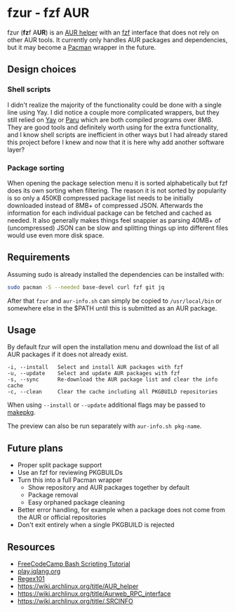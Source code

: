 # fzur - fzf AUR

fzur (**fz**f A**UR**) is an [AUR helper](https://wiki.archlinux.org/title/AUR_helper) with an [fzf](https://github.com/junegunn/fzf) interface that does not rely on other AUR tools. It currently only handles AUR packages and dependencies, but it may become a [Pacman](https://wiki.archlinux.org/title/Pacman) wrapper in the future.

## Design choices

### Shell scripts

I didn't realize the majority of the functionality could be done with a single line using Yay. I did notice a couple more complicated wrappers, but they still relied on [Yay](https://github.com/Jguer/yay) or [Paru](https://github.com/Morganamilo/paru) which are both compiled programs over 8MB. They are good tools and definitely worth using for the extra functionality, and I know shell scripts are inefficient in other ways but I had already stared this project before I knew and now that it is here why add another software layer?

### Package sorting

When opening the package selection menu it is sorted alphabetically but fzf does its own sorting when filtering. The reason it is not sorted by popularity is so only a 450KB compressed package list needs to be initially downloaded instead of 8MB+ of compressed JSON. Afterwards the information for each individual package can be fetched and cached as needed. It also generally makes things feel snappier as parsing 40MB+ of (uncompressed) JSON can be slow and splitting things up into different files would use even more disk space.

## Requirements

Assuming sudo is already installed the dependencies can be installed with:

```sh
sudo pacman -S --needed base-devel curl fzf git jq
```

After that `fzur` and `aur-info.sh` can simply be copied to `/usr/local/bin` or somewhere else in the $PATH until this is submitted as an AUR package.

## Usage

By default fzur will open the installation menu and download the list of all AUR packages if it does not already exist.

```
-i, --install   Select and install AUR packages with fzf
-u, --update    Select and update AUR packages with fzf
-s, --sync      Re-download the AUR package list and clear the info cache
-c, --clean     Clear the cache including all PKGBUILD repositories
```

When using `--install` or `--update` additional flags may be passed to [makepkg](https://wiki.archlinux.org/title/Makepkg).

The preview can also be run separately with `aur-info.sh pkg-name`.

## Future plans

- Proper split package support
- Use an fzf for reviewing PKGBUILDs
- Turn this into a full Pacman wrapper
  - Show repository and AUR packages together by default
  - Package removal
  - Easy orphaned package cleaning
- Better error handling, for example when a package does not come from the AUR or official repositories
- Don't exit entirely when a single PKGBUILD is rejected

## Resources

- [FreeCodeCamp Bash Scripting Tutorial](https://youtu.be/tK9Oc6AEnR4)
- [play.jqlang.org](https://play.jqlang.org/)
- [Regex101](https://regex101.com/)
- https://wiki.archlinux.org/title/AUR_helper
- https://wiki.archlinux.org/title/Aurweb_RPC_interface
- https://wiki.archlinux.org/title/.SRCINFO
